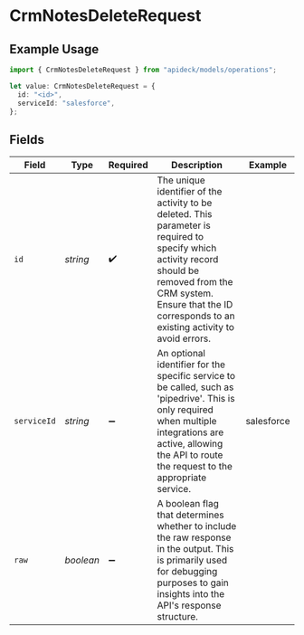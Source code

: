 # CrmNotesDeleteRequest

## Example Usage

```typescript
import { CrmNotesDeleteRequest } from "apideck/models/operations";

let value: CrmNotesDeleteRequest = {
  id: "<id>",
  serviceId: "salesforce",
};
```

## Fields

| Field                                                                                                                                                                                                                           | Type                                                                                                                                                                                                                            | Required                                                                                                                                                                                                                        | Description                                                                                                                                                                                                                     | Example                                                                                                                                                                                                                         |
| ------------------------------------------------------------------------------------------------------------------------------------------------------------------------------------------------------------------------------- | ------------------------------------------------------------------------------------------------------------------------------------------------------------------------------------------------------------------------------- | ------------------------------------------------------------------------------------------------------------------------------------------------------------------------------------------------------------------------------- | ------------------------------------------------------------------------------------------------------------------------------------------------------------------------------------------------------------------------------- | ------------------------------------------------------------------------------------------------------------------------------------------------------------------------------------------------------------------------------- |
| `id`                                                                                                                                                                                                                            | *string*                                                                                                                                                                                                                        | :heavy_check_mark:                                                                                                                                                                                                              | The unique identifier of the activity to be deleted. This parameter is required to specify which activity record should be removed from the CRM system. Ensure that the ID corresponds to an existing activity to avoid errors. |                                                                                                                                                                                                                                 |
| `serviceId`                                                                                                                                                                                                                     | *string*                                                                                                                                                                                                                        | :heavy_minus_sign:                                                                                                                                                                                                              | An optional identifier for the specific service to be called, such as 'pipedrive'. This is only required when multiple integrations are active, allowing the API to route the request to the appropriate service.               | salesforce                                                                                                                                                                                                                      |
| `raw`                                                                                                                                                                                                                           | *boolean*                                                                                                                                                                                                                       | :heavy_minus_sign:                                                                                                                                                                                                              | A boolean flag that determines whether to include the raw response in the output. This is primarily used for debugging purposes to gain insights into the API's response structure.                                             |                                                                                                                                                                                                                                 |